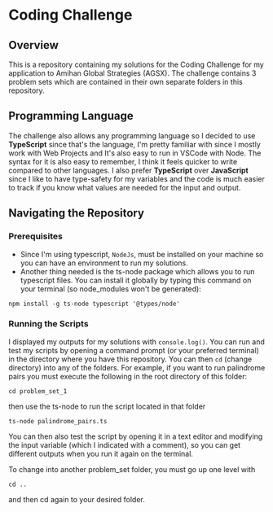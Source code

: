 # Coding Challenge

## Overview
This is a repository containing my solutions for the Coding Challenge for my application to Amihan Global Strategies (AGSX). The challenge contains 3 problem sets which are contained in their own separate folders in this repository.

## Programming Language 
 The challenge also allows any programming language so I decided to use **TypeScript** since that's the language, I'm pretty familiar with since I mostly work with Web Projects and It's also easy to run in VSCode with Node. The syntax for it is also easy to remember, I think it feels quicker to write compared to other languages. I also prefer **TypeScript** over **JavaScript** since I like to have type-safety for my variables and the code is much easier to track if you know what values are needed for the input and output.

## Navigating the Repository
### Prerequisites
 - Since I'm using typescript, ```NodeJs```, must be installed on your machine so you can have an environment to run my solutions. 
 - Another thing needed is the ts-node package which allows you to run typescript files. You can install it globally by typing this command on your terminal (so node_modules won't be generated):
 ```console 
 npm install -g ts-node typescript '@types/node'
 ```

###

### Running the Scripts
 I displayed my outputs for my solutions with ```console.log()```. You can run and test my scripts by opening a command prompt (or your preferred terminal) in the directory where you have this repository. You can then ```cd``` (change directory) into any of the folders. For example, if you want to run palindrome pairs you must execute the following in the root directory of this folder:
 ```console
 cd problem_set_1
 ```
 then use the ts-node to run the script located in that folder
 ```console
 ts-node palindrome_pairs.ts
 ```

You can then also test the script by opening it in a text editor and modifying the input variable (which I indicated with a comment), so you can get different outputs when you run it again on the terminal.

To change into another problem_set folder, you must go up one level with
```
cd ..
```
and then cd again to your desired folder.